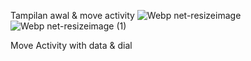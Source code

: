 Tampilan awal & move activity
![Webp net-resizeimage](https://user-images.githubusercontent.com/43690512/66629550-4e6d1a80-ec2c-11e9-92fd-01e818e78ea7.jpg)![Webp net-resizeimage (1)](https://user-images.githubusercontent.com/43690512/66629940-5d080180-ec2d-11e9-8c21-4764d10cc7d4.jpg)


Move Activity with data & dial
